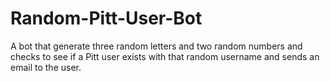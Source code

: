 # Random-Pitt-User-Bot
A bot that generate three random letters and two random numbers and checks to see if a Pitt user exists with that random username and sends an email to the user.
